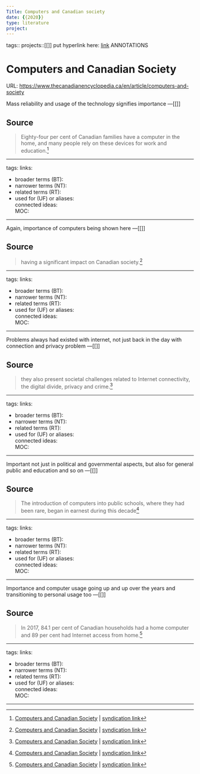 ```yaml
---
Title: Computers and Canadian society
date: {{2020}}
type: literature
project:
---
```

tags::
projects::[[]]
put hyperlink here: [link](https://www.thecanadianencyclopedia.ca/en/article/computers-and-society) 
ANNOTATIONS

# Computers and Canadian Society
URL: https://www.thecanadianencyclopedia.ca/en/article/computers-and-society

Mass reliability and usage of the technology signifies importance
&mdash;[[]]

## Source 
> Eighty-four per cent of Canadian families have a computer in the home, and many people rely on these devices for work and education.[^1]

[^1]: [Computers and Canadian Society](https://www.thecanadianencyclopedia.ca/en/article/computers-and-society) | [syndication link](tk) 

---
tags: 
links:  
- broader terms (BT):  
- narrower terms (NT):  
- related terms (RT):  
- used for (UF) or aliases:  
connected ideas:  
MOC:  

---
Again, importance of computers being shown here
&mdash;[[]]

## Source 
> having a significant impact on Canadian society.[^1]

[^1]: [Computers and Canadian Society](https://www.thecanadianencyclopedia.ca/en/article/computers-and-society) | [syndication link](tk) 

---
tags: 
links:  
- broader terms (BT):  
- narrower terms (NT):  
- related terms (RT):  
- used for (UF) or aliases:  
connected ideas:  
MOC:  

---
Problems always had existed with internet, not just back in the day with connection and privacy problem
&mdash;[[]]

## Source 
> they also present societal challenges related to Internet connectivity, the digital divide, privacy and crime.[^1]

[^1]: [Computers and Canadian Society](https://www.thecanadianencyclopedia.ca/en/article/computers-and-society) | [syndication link](tk) 

---
tags: 
links:  
- broader terms (BT):  
- narrower terms (NT):  
- related terms (RT):  
- used for (UF) or aliases:  
connected ideas:  
MOC:  

---
Important not just in political and governmental aspects, but also for general public and education and so on
&mdash;[[]]

## Source 
> The introduction of computers into public schools, where they had been rare, began in earnest during this decade[^1]

[^1]: [Computers and Canadian Society](https://www.thecanadianencyclopedia.ca/en/article/computers-and-society) | [syndication link](tk) 

---
tags: 
links:  
- broader terms (BT):  
- narrower terms (NT):  
- related terms (RT):  
- used for (UF) or aliases:  
connected ideas:  
MOC:  

---
Importance and computer usage going up and up over the years and transitioning to personal usage too
&mdash;[[]]

## Source 
> In 2017, 84.1 per cent of Canadian households had a home computer and 89 per cent had Internet access from home.[^1]

[^1]: [Computers and Canadian Society](https://www.thecanadianencyclopedia.ca/en/article/computers-and-society) | [syndication link](tk) 

---
tags: 
links:  
- broader terms (BT):  
- narrower terms (NT):  
- related terms (RT):  
- used for (UF) or aliases:  
connected ideas:  
MOC:  

---
